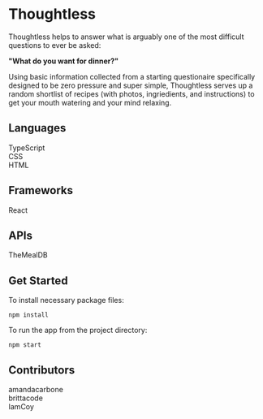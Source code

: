 # Thoughtless

Thoughtless helps to answer what is arguably one of the most difficult questions to ever be asked:

**"What do you want for dinner?"**

Using basic information collected from a starting questionaire specifically designed to be zero pressure and super simple, Thoughtless serves up a random shortlist of recipes (with photos, ingriedients, and instructions) to get your mouth watering and your mind relaxing.

## Languages

TypeScript\
CSS\
HTML

## Frameworks

React

## APIs

TheMealDB

## Get Started

To install necessary package files:

`npm install`

To run the app from the project directory:

`npm start`

## Contributors

amandacarbone\
brittacode\
IamCoy
